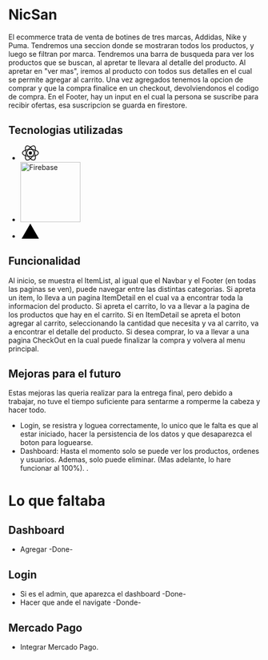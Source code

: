# NicSan

El ecommerce trata de venta de botines de tres marcas, Addidas, Nike y Puma. Tendremos una seccion donde se mostraran todos los productos, y luego se filtran por marca. Tendremos una barra de busqueda para ver los productos que se buscan, al apretar te llevara al detalle del producto.
Al apretar en "ver mas", iremos al producto con todos sus detalles en el cual se permite agregar al carrito. Una vez agregados tenemos la opcion de comprar y que la compra finalice en un checkout, devolviendonos el codigo de compra.
En el Footer, hay un input en el cual la persona se suscribe para recibir ofertas, esa suscripcion se guarda en firestore.

## Tecnologias utilizadas

-   <svg width="40" height="30" viewBox="-10.5 -9.45 21 18.9" fill="none" xmlns="http://www.w3.org/2000/svg" class="text-sm mr-0 w-10 h-10 text-link dark:text-link-dark flex origin-center transition-all ease-in-out"><circle cx="0" cy="0" r="2" fill="currentColor"></circle><g stroke="currentColor" stroke-width="1" fill="none"><ellipse rx="10" ry="4.5"></ellipse><ellipse rx="10" ry="4.5" transform="rotate(60)"></ellipse><ellipse rx="10" ry="4.5" transform="rotate(120)"></ellipse></g></svg>
-   <img src="https://res.cloudinary.com/dqonbozpq/image/upload/v1691147249/lockup_fzalau.svg" style="width: 120px" alt="Firebase">
-   <svg width="40" height="30" viewBox="0 0 76 65" fill="none" xmlns="http://www.w3.org/2000/svg"><path d="M37.5274 0L75.0548 65H0L37.5274 0Z" fill="#000000"/></svg>

## Funcionalidad

Al inicio, se muestra el ItemList, al igual que el Navbar y el Footer (en todas las paginas se ven), puede navegar entre las distintas categorias. Si apreta un item, lo lleva a un pagina ItemDetail en el cual va a encontrar toda la informacion del producto. Si apreta el carrito, lo va a llevar a la pagina de los productos que hay en el carrito. Si en ItemDetail se apreta el boton agregar al carrito, seleccionando la cantidad que necesita y va al carrito, va a encontrar el detalle del producto. Si desea comprar, lo va a llevar a una pagina CheckOut en la cual puede finalizar la compra y volvera al menu principal.

## Mejoras para el futuro

Estas mejoras las queria realizar para la entrega final, pero debido a trabajar, no tuve el tiempo suficiente para sentarme a romperme la cabeza y hacer todo.

-   Login, se resistra y loguea correctamente, lo unico que le falta es que al estar iniciado, hacer la persistencia de los datos y que desaparezca el boton para loguearse.
-   Dashboard: Hasta el momento solo se puede ver los productos, ordenes y usuarios. Ademas, solo puede eliminar. (Mas adelante, lo hare funcionar al 100%).
    .

# Lo que faltaba

## Dashboard

-   Agregar -Done-

## Login

-   Si es el admin, que aparezca el dashboard -Done-
-   Hacer que ande el navigate -Donde-

## Mercado Pago

-   Integrar Mercado Pago.
